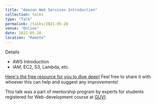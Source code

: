 ```yaml
---
title: "Amazon Web Services Introduction"
collection: talks
type: "Talk"
permalink: /talks/2021-05-20
venue: "Online"
date: 2021-05-20
location: "Remote"
---
```


Details
* AWS Introduction
* IAM, EC2, S3, Lambda, etc.

[Here's the free resource for you to dive deep!](https://docs.google.com/presentation/d/1YckHHwxZTH9vbcZQG7kY33s4xK8qEFk7FvD11TuVR94/edit?usp=sharing) Feel free to share it with whoever this can help and suggest any improvements!  

This talk was a part of mentorship program by experts for students registered for Web-development course at [GUVI](https://www.guvi.in/).

